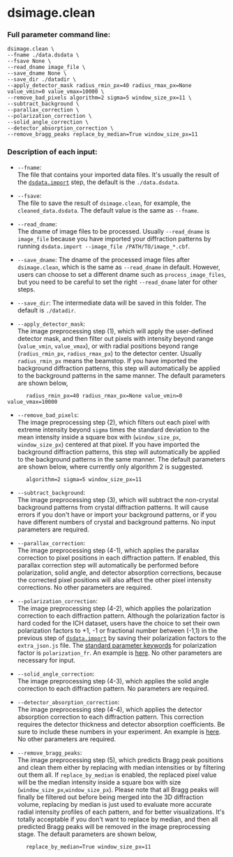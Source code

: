 dsimage.clean
=====

### Full parameter command line:
```
dsimage.clean \
--fname ./data.dsdata \
--fsave None \
--read_dname image_file \
--save_dname None \
--save_dir ./datadir \
--apply_detector_mask radius_rmin_px=40 radius_rmax_px=None value_vmin=0 value_vmax=10000 \
--remove_bad_pixels algorithm=2 sigma=5 window_size_px=11 \
--subtract_background \
--parallax_correction \
--polarization_correction \
--solid_angle_correction \
--detector_absorption_correction \
--remove_bragg_peaks replace_by_median=True window_size_px=11
```
### Description of each input:  
- ```--fname```:  
The file that contains your imported data files. It's usually the result of the [```dsdata.import```](https://github.com/zhenwork/dspack/blob/main/tutorial/README-DATA-IMPORT.md) step, the default is the ```./data.dsdata```.

- ```--fsave```:  
The file to save the result of ```dsimage.clean```, for example, the ```cleaned_data.dsdata```. The default value is the same as ```--fname```.

- ```--read_dname```:  
The dname of image files to be processed. Usually ```--read_dname``` is ```image_file``` because you have imported your diffraction patterns by running ```dsdata.import --image_file /PATH/TO/image_*.cbf```.

- ```--save_dname```:
The dname of the processed image files after ```dsimage.clean```, which is the same as ```--read_dname``` in default. However, users can choose to set a different dname such as ```process_image_files```, but you need to be careful to set the right ```--read_dname``` later for other steps.

- ```--save_dir```:
The intermediate data will be saved in this folder. The default is ```./datadir```.

- ```--apply_detector_mask```:  
The image preprocessing step (1), which will apply the user-defined detector mask, and then filter out pixels with intensity beyond range (```value_vmin```, ```value_vmax```), or with radial positions beyond range (```radius_rmin_px```, ```radius_rmax_px```) to the detector center. Usually ```radius_rmin_px``` means the beamstop. If you have imported the background diffraction patterns, this step will automatically be applied to the background patterns in the same manner. The default parameters are shown below,  
```
      radius_rmin_px=40 radius_rmax_px=None value_vmin=0 value_vmax=10000
```

- ```--remove_bad_pixels```:  
The image preprocessing step (2), which filters out each pixel with extreme intensity beyond ```sigma``` times the standard deviation to the mean intensity inside a square box with (```window_size_px```, ```window_size_px```) centered at that pixel. If you have imported the background diffraction patterns, this step will automatically be applied to the background patterns in the same manner. The default parameters are shown below, where currently only algorithm 2 is suggested.  
```
      algorithm=2 sigma=5 window_size_px=11
```

- ```--subtract_background```:  
The image preprocessing step (3), which will subtract the non-crystal background patterns from crystal diffraction patterns. It will cause errors if you don't have or import your background patterns, or if you have different numbers of crystal and background patterns. No input parameters are required.  

- ```--parallax_correction```:  
The image preprocessing step (4-1), which applies the parallax correction to pixel positions in each diffraction pattern. If enabled, this parallax correction step will automatically be performed before polarization, solid angle, and detector absorption corrections, because the corrected pixel positions will also affect the other pixel intensity corrections. No other parameters are required.  

- ```--polarization_correction```:  
The image preprocessing step (4-2), which applies the polarization correction to each diffraction pattern. Although the polarization factor is hard coded for the ICH dataset, users have the choice to set their own polarization factors to +1, -1 or fractional number between (-1,1) in the previous step of [```dsdata.import```](https://github.com/zhenwork/dspack/blob/main/tutorial/README-DATA-IMPORT.md) by saving their polarization factors to the ```extra_json.js``` file. The [standard parameter keywords](https://github.com/zhenwork/dspack/blob/main/tutorial/README-STANDARD-KEYWORDS.md) for polarization factor is ```polarization_fr```. An example is [here](https://github.com/zhenwork/dspack/blob/main/tutorial/example/extra_json.js). No other parameters are necessary for input.  

- ```--solid_angle_correction```:  
The image preprocessing step (4-3), which applies the solid angle correction to each diffraction pattern. No parameters are required.  

- ```--detector_absorption_correction```:  
The image preprocessing step (4-4), which applies the detector absorption correction to each diffraction pattern. This correction requires the detector thickness and detector absorption coefficients. Be sure to include these numbers in your experiment. An example is [here](https://github.com/zhenwork/dspack/blob/main/tutorial/example/extra_json.js). No other parameters are required.  

- ```--remove_bragg_peaks```:  
The image preprocessing step (5), which predicts Bragg peak positions and clean them either by replacing with median intensities or by filtering out them all. If ```replace_by_median``` is enabled, the replaced pixel value will be the median intensity inside a square box with size (```window_size_px```,```window_size_px```). Please note that all Bragg peaks will finally be filtered out before being merged into the 3D diffraction volume, replacing by median is just used to evaluate more accurate radial intensity profiles of each pattern, and for better visualizations. It's totally acceptable if you don't want to replace by median, and then all predicted Bragg peaks will be removed in the image preprocessing stage. The default parameters are shown below,  
```
      replace_by_median=True window_size_px=11
```
